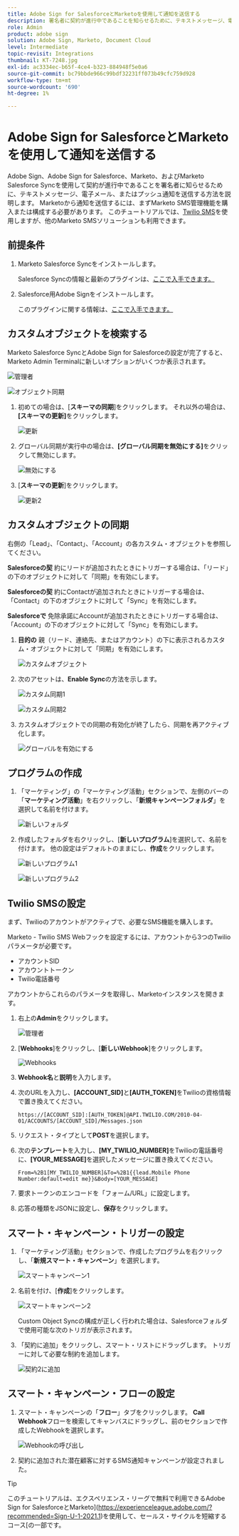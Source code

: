 ```yaml
---
title: Adobe Sign for SalesforceとMarketoを使用して通知を送信する
description: 署名者に契約が進行中であることを知らせるために、テキストメッセージ、電子メール、またはプッシュ通知を送信する方法を説明します
role: Admin
product: adobe sign
solution: Adobe Sign, Marketo, Document Cloud
level: Intermediate
topic-revisit: Integrations
thumbnail: KT-7248.jpg
exl-id: ac3334ec-b65f-4ce4-b323-884948f5e0a6
source-git-commit: bc79bbde966c99bdf32231ff073b49cfc759d928
workflow-type: tm+mt
source-wordcount: '690'
ht-degree: 1%

---
```


# Adobe Sign for SalesforceとMarketoを使用して通知を送信する

Adobe Sign、Adobe Sign for Salesforce、Marketo、およびMarketo Salesforce Syncを使用して契約が進行中であることを署名者に知らせるために、テキストメッセージ、電子メール、またはプッシュ通知を送信する方法を説明します。 Marketoから通知を送信するには、まずMarketo SMS管理機能を購入または構成する必要があります。 このチュートリアルでは、[Twilio SMS](https://launchpoint.marketo.com/twilio/twilio-sms-for-marketo/)を使用しますが、他のMarketo SMSソリューションも利用できます。

## 前提条件

1. Marketo Salesforce Syncをインストールします。

   Salesforce Syncの情報と最新のプラグインは、[ここで入手できます。](https://experienceleague.adobe.com/docs/marketo/using/product-docs/crm-sync/salesforce-sync/understanding-the-salesforce-sync.html)

1. Salesforce用Adobe Signをインストールします。

   このプラグインに関する情報は、[ここで入手できます。](https://helpx.adobe.com/ca/sign/using/salesforce-integration-installation-guide.html)

## カスタムオブジェクトを検索する

Marketo Salesforce SyncとAdobe Sign for Salesforceの設定が完了すると、Marketo Admin Terminalに新しいオプションがいくつか表示されます。

![管理者](assets/adminTab.png)

![オブジェクト同期](assets/salesforceAdmin.png)

1. 初めての場合は、[**スキーマの同期**]をクリックします。 それ以外の場合は、**[スキーマの更新]**&#x200B;をクリックします。

   ![更新](assets/refreshSchema1.png)

1. グローバル同期が実行中の場合は、**[グローバル同期を無効にする]**&#x200B;をクリックして無効にします。

   ![無効にする](assets/disableGlobal.png)

1. [**スキーマの更新**]をクリックします。

   ![更新2](assets/refreshSchema2.png)

## カスタムオブジェクトの同期

右側の「Lead」、「Contact」、「Account」の各カスタム・オブジェクトを参照してください。

**Salesforceの契** 約にリードが追加されたときにトリガーする場合は、「リード」の下のオブジェクトに対して「同期」を有効にします。

**Salesforceの契** 約にContactが追加されたときにトリガーする場合は、「Contact」の下のオブジェクトに対して「Sync」を有効にします。

**Salesforceで** 免除承諾にAccountが追加されたときにトリガーする場合は、「Account」の下のオブジェクトに対して「Sync」を有効にします。

1. **目的の** 親（リード、連絡先、またはアカウント）の下に表示されるカスタム・オブジェクトに対して「同期」を有効にします。

   ![カスタムオブジェクト](assets/customObjects.png)

1. 次のアセットは、**Enable Sync**&#x200B;の方法を示します。

   ![カスタム同期1](assets/customObjectSync1.png)

   ![カスタム同期2](assets/customObjectSync2.png)

1. カスタムオブジェクトでの同期の有効化が終了したら、同期を再アクティブ化します。

   ![グローバルを有効にする](assets/enableGlobal.png)

## プログラムの作成

1. 「マーケティング」の「マーケティング活動」セクションで、左側のバーの「**マーケティング活動**」を右クリックし、「**新規キャンペーンフォルダ**」を選択して名前を付けます。

   ![新しいフォルダ](assets/newFolder.png)

1. 作成したフォルダを右クリックし、[**新しいプログラム**]を選択して、名前を付けます。 他の設定はデフォルトのままにし、**作成**&#x200B;をクリックします。

   ![新しいプログラム1](assets/newProgram1.png)

   ![新しいプログラム2](assets/newProgram2.png)

## Twilio SMSの設定

まず、Twilioのアカウントがアクティブで、必要なSMS機能を購入します。

Marketo - Twilio SMS Webフックを設定するには、アカウントから3つのTwilioパラメータが必要です。

- アカウントSID
- アカウントトークン
- Twilio電話番号

アカウントからこれらのパラメータを取得し、Marketoインスタンスを開きます。

1. 右上の&#x200B;**Admin**&#x200B;をクリックします。

   ![管理者](assets/adminTab.png)

1. [**Webhooks**]をクリックし、[**新しいWebhook**]をクリックします。

   ![Webhooks](assets/webhooks.png)

1. **Webhook名**&#x200B;と&#x200B;**説明**&#x200B;を入力します。

1. 次のURLを入力し、**[ACCOUNT_SID]**&#x200B;と&#x200B;**[AUTH_TOKEN]**&#x200B;をTwilioの資格情報で置き換えてください。

   ```
   https://[ACCOUNT_SID]:[AUTH_TOKEN]@API.TWILIO.COM/2010-04-01/ACCOUNTS/[ACCOUNT_SID]/Messages.json
   ```

1. リクエスト・タイプとして&#x200B;**POST**&#x200B;を選択します。

1. 次の&#x200B;**テンプレート**&#x200B;を入力し、**[MY_TWILIO_NUMBER]**&#x200B;をTwilioの電話番号に、**[YOUR_MESSAGE]**&#x200B;を選択したメッセージに置き換えてください。

   ```
   From=%2B1[MY_TWILIO_NUMBER]&To=%2B1{{lead.Mobile Phone Number:default=edit me}}&Body=[YOUR_MESSAGE]
   ```

1. 要求トークンのエンコードを「フォーム/URL」に設定します。

1. 応答の種類をJSONに設定し、**保存**&#x200B;をクリックします。

## スマート・キャンペーン・トリガーの設定

1. 「マーケティング活動」セクションで、作成したプログラムを右クリックし、「**新規スマート・キャンペーン**」を選択します。

   ![スマートキャンペーン1](assets/smartCampaign1.png)

1. 名前を付け、[**作成**]をクリックします。

   ![スマートキャンペーン2](assets/smartCampaign3.png)

   Custom Object Syncの構成が正しく行われた場合は、Salesforceフォルダで使用可能な次のトリガが表示されます。

1. 「契約に追加」をクリックし、スマート・リストにドラッグします。 トリガーに対して必要な制約を追加します。

   ![契約2に追加](assets/addedToAgreement2.png)

## スマート・キャンペーン・フローの設定

1. スマート・キャンペーンの「**フロー**」タブをクリックします。 **Call Webhook**&#x200B;フローを検索してキャンバスにドラッグし、前のセクションで作成したWebhookを選択します。

   ![Webhookの呼び出し](assets/callWebhook.png)

1. 契約に追加された潜在顧客に対するSMS通知キャンペーンが設定されました。

>[!TIP]
>
>このチュートリアルは、エクスペリエンス・リーグで無料で利用できるAdobe Sign for SalesforceとMarketo](https://experienceleague.adobe.com/?recommended=Sign-U-1-2021.1)を使用して、セールス・サイクルを短縮するコース[の一部です。